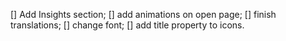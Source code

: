 [] Add Insights section;
[] add animations on open page;
[] finish translations;
[] change font;
[] add title property to icons.
